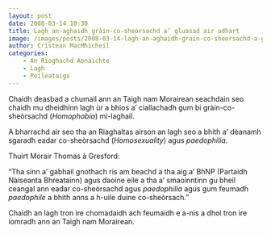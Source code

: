 ```yaml
---
layout: post
date: 2008-03-14 10:30
title: Lagh an-aghaidh gràin-co-sheòrsachd a’ gluasad air adhart
image: /images/posts/2008-03-14-lagh-an-aghaidh-grain-co-sheorsachd-a-gluasad-air-adhart.webp
author: Crìstean MacMhìcheil
categories:
    - An Rìoghachd Aonaichte
    - Lagh
    - Poileataigs
---
```


Chaidh deasbad a chumail ann an Taigh nam Morairean seachdain seo chaidh mu dheidhinn lagh ùr a bhios a’ ciallachadh gum bi gràin-co-sheòrsachd (*Homophobia*) mì-laghail.

A bharrachd air seo tha an Riaghaltas airson an lagh seo a bhith a’ dèanamh sgaradh eadar co-sheòrsachd (*Homosexuality*) agus *paedophilia*.

Thuirt Morair Thomas à Gresford:

“Tha sinn a’ gabhail gnothach ris am beachd a tha aig a’ BhNP (Partaidh Nàiseanta Bhreatainn) agus daoine eile a tha a’ smaoinntinn gu bheil ceangal ann eadar co-sheòrsachd agus *paedophilia* agus gum feumadh *paedophile* a bhith anns a h-uile duine co-sheòrsach.”

Chaidh an lagh tron ìre chomadaidh ach feumaidh e a-nis a dhol tron ìre iomradh ann an Taigh nam Morairean.
